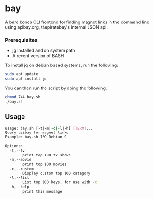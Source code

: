 # bay
A bare bones CLI frontend for finding magnet links in the command line using apibay.org, thepiratebay's internal JSON api.


### Prerequisites
- [jq](https://stedolan.github.io/jq/) installed and on system path
- A recent version of BASH
  
To install jq on debian based systems, run the following:
```bash
sudo apt update
sudo apt install jq
```

You can then run the script by doing the following:
```bash
chmod 744 bay.sh
./bay.sh
```

## Usage
```bash
usage: bay.sh [-t|-m|-c|-l|-h] [TERM]...
Query apibay for magnet links
Example: bay.sh ISO Debian 9

Options:
  -t,--tv
        print top 100 tv shows
  -m,--movie
        print top 100 movies
  -c,--custom
        Display custom top 100 catagory
  -l,--list
        List top 100 keys, for use with -c
  -h,--help
        print this message
```
